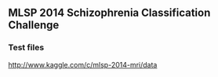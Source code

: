 ## MLSP 2014 Schizophrenia Classification Challenge

### Test files

http://www.kaggle.com/c/mlsp-2014-mri/data
